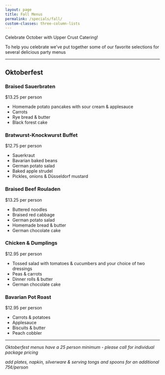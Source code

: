 ```yaml
---
layout: page
title: Fall Menus
permalink: /specials/fall/
custom-classes: three-column-lists
---
```


Celebrate October with Upper Crust Catering!

To help you celebrate we’ve put together some of our favorite selections for
several delicious party menus

---

## Oktoberfest

### Braised Sauerbraten

\$13.25 per person

- Homemade potato pancakes with sour cream & applesauce
- Carrots
- Rye bread & butter
- Black forest cake

### Bratwurst-Knockwurst Buffet

\$12.75 per person

- Sauerkraut
- Bavarian baked beans
- German potato salad
- Baked apple strudel
- Pickles, onions & Düsseldorf mustard

### Braised Beef Rouladen

\$13.25 per person

- Buttered noodles
- Braised red cabbage
- German potato salad
- Homemade bread & butter
- German chocolate cake

### Chicken & Dumplings

\$12.95 per person

- Tossed salad with tomatoes & cucumbers and your choice of two dressings
- Peas & carrots
- Dinner rolls & butter
- German chocolate cake

### Bavarian Pot Roast

\$12.95 per person

- Carrots & potatoes
- Applesauce
- Biscuits & butter
- Peach cobbler

---

_Oktoberfest menus have a 25 person minimum - please call for individual package
pricing_

_add plates, napkin, silverware & serving tongs and spoons for an additional
75¢/person_
